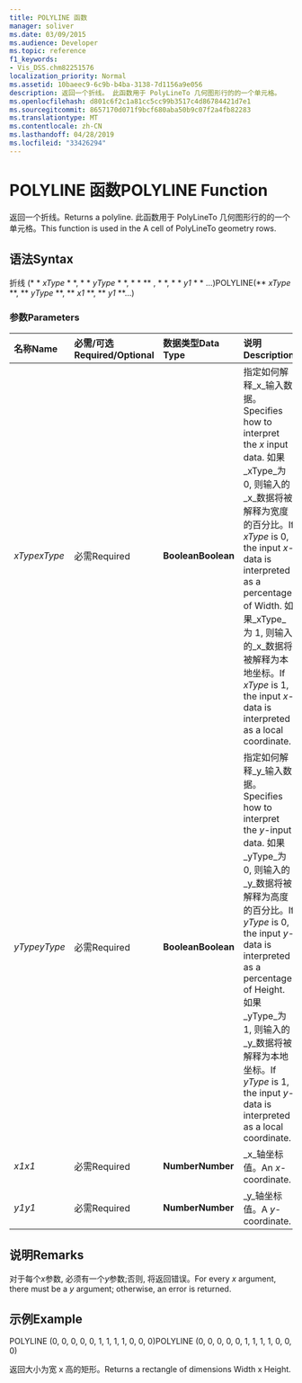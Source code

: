 ```yaml
---
title: POLYLINE 函数
manager: soliver
ms.date: 03/09/2015
ms.audience: Developer
ms.topic: reference
f1_keywords:
- Vis_DSS.chm82251576
localization_priority: Normal
ms.assetid: 10baeec9-6c9b-b4ba-3138-7d1156a9e056
description: 返回一个折线。 此函数用于 PolyLineTo 几何图形行的的一个单元格。
ms.openlocfilehash: d801c6f2c1a81cc5cc99b3517c4d86784421d7e1
ms.sourcegitcommit: 8657170d071f9bcf680aba50b9c07f2a4fb82283
ms.translationtype: MT
ms.contentlocale: zh-CN
ms.lasthandoff: 04/28/2019
ms.locfileid: "33426294"
---
```

# <a name="polyline-function"></a><span data-ttu-id="725bf-104">POLYLINE 函数</span><span class="sxs-lookup"><span data-stu-id="725bf-104">POLYLINE Function</span></span>

<span data-ttu-id="725bf-105">返回一个折线。</span><span class="sxs-lookup"><span data-stu-id="725bf-105">Returns a polyline.</span></span> <span data-ttu-id="725bf-106">此函数用于 PolyLineTo 几何图形行的的一个单元格。</span><span class="sxs-lookup"><span data-stu-id="725bf-106">This function is used in the A cell of PolyLineTo geometry rows.</span></span> 
  
## <a name="syntax"></a><span data-ttu-id="725bf-107">语法</span><span class="sxs-lookup"><span data-stu-id="725bf-107">Syntax</span></span>

<span data-ttu-id="725bf-108">折线 (\* \* *xType* \* \*, \* \* *yType* \* \*, \* \* \*\* , \* \*, \* \* *y1* \* \* ...)</span><span class="sxs-lookup"><span data-stu-id="725bf-108">POLYLINE(\*\* *xType* \*\*, \*\* *yType* \*\*, \*\* *x1* \*\*, \*\* *y1* \*\*...)</span></span> 
  
### <a name="parameters"></a><span data-ttu-id="725bf-109">参数</span><span class="sxs-lookup"><span data-stu-id="725bf-109">Parameters</span></span>

|<span data-ttu-id="725bf-110">**名称**</span><span class="sxs-lookup"><span data-stu-id="725bf-110">**Name**</span></span>|<span data-ttu-id="725bf-111">**必需/可选**</span><span class="sxs-lookup"><span data-stu-id="725bf-111">**Required/Optional**</span></span>|<span data-ttu-id="725bf-112">**数据类型**</span><span class="sxs-lookup"><span data-stu-id="725bf-112">**Data Type**</span></span>|<span data-ttu-id="725bf-113">**说明**</span><span class="sxs-lookup"><span data-stu-id="725bf-113">**Description**</span></span>|
|:-----|:-----|:-----|:-----|
| <span data-ttu-id="725bf-114">_xType_</span><span class="sxs-lookup"><span data-stu-id="725bf-114">_xType_</span></span> <br/> |<span data-ttu-id="725bf-115">必需</span><span class="sxs-lookup"><span data-stu-id="725bf-115">Required</span></span>  <br/> |<span data-ttu-id="725bf-116">**Boolean**</span><span class="sxs-lookup"><span data-stu-id="725bf-116">**Boolean**</span></span> <br/> |<span data-ttu-id="725bf-117">指定如何解释_x_输入数据。</span><span class="sxs-lookup"><span data-stu-id="725bf-117">Specifies how to interpret the  _x_ input data.</span></span> <span data-ttu-id="725bf-118">如果_xType_为 0, 则输入的_x_数据将被解释为宽度的百分比。</span><span class="sxs-lookup"><span data-stu-id="725bf-118">If  _xType_ is 0, the input  _x_-data is interpreted as a percentage of Width.</span></span> <span data-ttu-id="725bf-119">如果_xType_为 1, 则输入的_x_数据将被解释为本地坐标。</span><span class="sxs-lookup"><span data-stu-id="725bf-119">If  _xType_ is 1, the input  _x_-data is interpreted as a local coordinate.</span></span>  <br/> |
| <span data-ttu-id="725bf-120">_yType_</span><span class="sxs-lookup"><span data-stu-id="725bf-120">_yType_</span></span> <br/> |<span data-ttu-id="725bf-121">必需</span><span class="sxs-lookup"><span data-stu-id="725bf-121">Required</span></span>  <br/> |<span data-ttu-id="725bf-122">**Boolean**</span><span class="sxs-lookup"><span data-stu-id="725bf-122">**Boolean**</span></span> <br/> |<span data-ttu-id="725bf-123">指定如何解释_y_输入数据。</span><span class="sxs-lookup"><span data-stu-id="725bf-123">Specifies how to interpret the  _y_-input data.</span></span> <span data-ttu-id="725bf-124">如果_yType_为 0, 则输入的_y_数据将被解释为高度的百分比。</span><span class="sxs-lookup"><span data-stu-id="725bf-124">If  _yType_ is 0, the input  _y_-data is interpreted as a percentage of Height.</span></span> <span data-ttu-id="725bf-125">如果_yType_为 1, 则输入的_y_数据将被解释为本地坐标。</span><span class="sxs-lookup"><span data-stu-id="725bf-125">If  _yType_ is 1, the input  _y_-data is interpreted as a local coordinate.</span></span>  <br/> |
| <span data-ttu-id="725bf-126">_x1_</span><span class="sxs-lookup"><span data-stu-id="725bf-126">_x1_</span></span> <br/> |<span data-ttu-id="725bf-127">必需</span><span class="sxs-lookup"><span data-stu-id="725bf-127">Required</span></span>  <br/> |<span data-ttu-id="725bf-128">**Number**</span><span class="sxs-lookup"><span data-stu-id="725bf-128">**Number**</span></span> <br/> | <span data-ttu-id="725bf-129">_x_轴坐标值。</span><span class="sxs-lookup"><span data-stu-id="725bf-129">An  _x_-coordinate.</span></span>  <br/> |
| <span data-ttu-id="725bf-130">_y1_</span><span class="sxs-lookup"><span data-stu-id="725bf-130">_y1_</span></span> <br/> |<span data-ttu-id="725bf-131">必需</span><span class="sxs-lookup"><span data-stu-id="725bf-131">Required</span></span>  <br/> |<span data-ttu-id="725bf-132">**Number**</span><span class="sxs-lookup"><span data-stu-id="725bf-132">**Number**</span></span> <br/> |<span data-ttu-id="725bf-133">_y_轴坐标值。</span><span class="sxs-lookup"><span data-stu-id="725bf-133">A  _y_-coordinate.</span></span>  <br/> |
   
## <a name="remarks"></a><span data-ttu-id="725bf-134">说明</span><span class="sxs-lookup"><span data-stu-id="725bf-134">Remarks</span></span>

<span data-ttu-id="725bf-135">对于每个*x*参数, 必须有一个*y*参数;否则, 将返回错误。</span><span class="sxs-lookup"><span data-stu-id="725bf-135">For every  *x*  argument, there must be a  *y*  argument; otherwise, an error is returned.</span></span> 
  
## <a name="example"></a><span data-ttu-id="725bf-136">示例</span><span class="sxs-lookup"><span data-stu-id="725bf-136">Example</span></span>

<span data-ttu-id="725bf-137">POLYLINE (0, 0, 0, 0, 0, 1, 1, 1, 1, 0, 0, 0)</span><span class="sxs-lookup"><span data-stu-id="725bf-137">POLYLINE (0, 0, 0, 0, 0, 1, 1, 1, 1, 0, 0, 0)</span></span> 
  
<span data-ttu-id="725bf-138">返回大小为宽 x 高的矩形。</span><span class="sxs-lookup"><span data-stu-id="725bf-138">Returns a rectangle of dimensions Width x Height.</span></span> 
  

